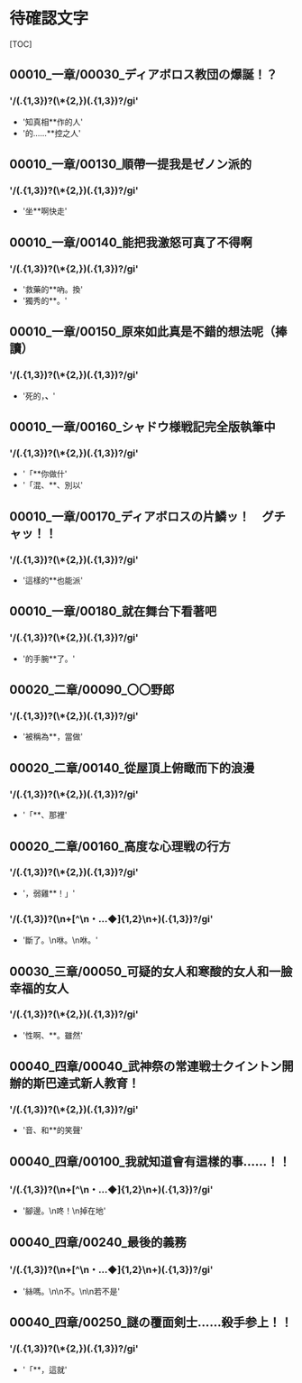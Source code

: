 # 待確認文字

[TOC]

## 00010_一章/00030_ディアボロス教団の爆誕！？

### '/(.{1,3})?(\\*{2,})(.{1,3})?/gi'

- '知真相**作的人'
- '的……**控之人'


## 00010_一章/00130_順帶一提我是ゼノン派的

### '/(.{1,3})?(\\*{2,})(.{1,3})?/gi'

- '坐**啊快走'


## 00010_一章/00140_能把我激怒可真了不得啊

### '/(.{1,3})?(\\*{2,})(.{1,3})?/gi'

- '救藥的**吶。換'
- '獨秀的**。'


## 00010_一章/00150_原來如此真是不錯的想法呢（捧讀）

### '/(.{1,3})?(\\*{2,})(.{1,3})?/gi'

- '死的，**、**'


## 00010_一章/00160_シャドウ様戦記完全版執筆中

### '/(.{1,3})?(\\*{2,})(.{1,3})?/gi'

- '「**你做什'
- '「混、**、別以'


## 00010_一章/00170_ディアボロスの片鱗ッ！　グチャッ！！

### '/(.{1,3})?(\\*{2,})(.{1,3})?/gi'

- '這樣的**也能派'


## 00010_一章/00180_就在舞台下看著吧

### '/(.{1,3})?(\\*{2,})(.{1,3})?/gi'

- '的手腕**了。'


## 00020_二章/00090_〇〇野郎

### '/(.{1,3})?(\\*{2,})(.{1,3})?/gi'

- '被稱為**，當做'


## 00020_二章/00140_從屋頂上俯瞰而下的浪漫

### '/(.{1,3})?(\\*{2,})(.{1,3})?/gi'

- '「**、那裡'


## 00020_二章/00160_高度な心理戦の行方

### '/(.{1,3})?(\\*{2,})(.{1,3})?/gi'

- '，弱雞**！」'

### '/(.{1,3})?(\n+[^\n・…◆]{1,2}\n+)(.{1,3})?/gi'

- '斷了。\n咻。\n咻。'


## 00030_三章/00050_可疑的女人和寒酸的女人和一臉幸福的女人

### '/(.{1,3})?(\\*{2,})(.{1,3})?/gi'

- '性啊、**。雖然'


## 00040_四章/00040_武神祭の常連戦士クイントン開辦的斯巴達式新人教育！

### '/(.{1,3})?(\\*{2,})(.{1,3})?/gi'

- '音、和**的笑聲'


## 00040_四章/00100_我就知道會有這樣的事……！！

### '/(.{1,3})?(\n+[^\n・…◆]{1,2}\n+)(.{1,3})?/gi'

- '腳邊。\n咚！\n掉在地'


## 00040_四章/00240_最後的義務

### '/(.{1,3})?(\n+[^\n・…◆]{1,2}\n+)(.{1,3})?/gi'

- '絲嗎。\n\n不。\n\n若不是'


## 00040_四章/00250_謎の覆面剣士……殺手参上！！

### '/(.{1,3})?(\\*{2,})(.{1,3})?/gi'

- '「**，這就'
